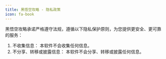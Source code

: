 ```yaml
---
title: 黑悟空攻略 - 隐私政策
icon: fa-book
---
```


黑悟空攻略承诺严格遵守法规，遵循以下隐私保护原则，为您提供更安全、更可靠的服务：

1. 不收集信息： 本软件不会收集任何信息。
2. 不分享、转移或披露信息： 本软件不会分享、转移或披露任何信息。

